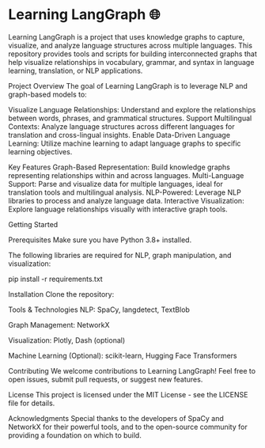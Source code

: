 # Learning LangGraph 🌐

Learning LangGraph is a project that uses knowledge graphs to capture, visualize, and analyze language structures across multiple languages. 
This repository provides tools and scripts for building interconnected graphs that help visualize relationships in vocabulary, grammar, and syntax in language learning, translation, or NLP applications.

Project Overview
The goal of Learning LangGraph is to leverage NLP and graph-based models to:

Visualize Language Relationships: Understand and explore the relationships between words, phrases, and grammatical structures.
Support Multilingual Contexts: Analyze language structures across different languages for translation and cross-lingual insights.
Enable Data-Driven Language Learning: Utilize machine learning to adapt language graphs to specific learning objectives.

Key Features
Graph-Based Representation: Build knowledge graphs representing relationships within and across languages.
Multi-Language Support: Parse and visualize data for multiple languages, ideal for translation tools and multilingual analysis.
NLP-Powered: Leverage NLP libraries to process and analyze language data.
Interactive Visualization: Explore language relationships visually with interactive graph tools.

Getting Started

Prerequisites
Make sure you have Python 3.8+ installed. 

The following libraries are required for NLP, graph manipulation, and visualization:

pip install -r requirements.txt


Installation
Clone the repository:

Tools & Technologies
NLP: SpaCy, langdetect, TextBlob

Graph Management: NetworkX

Visualization: Plotly, Dash (optional)

Machine Learning (Optional): scikit-learn, Hugging Face Transformers

Contributing
We welcome contributions to Learning LangGraph! Feel free to open issues, submit pull requests, or suggest new features.

License
This project is licensed under the MIT License - see the LICENSE file for details.

Acknowledgments
Special thanks to the developers of SpaCy and NetworkX for their powerful tools, and to the open-source community for providing a foundation on which to build.
